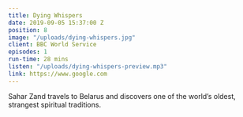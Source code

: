 ```yaml
---
title: Dying Whispers
date: 2019-09-05 15:37:00 Z
position: 8
image: "/uploads/dying-whispers.jpg"
client: BBC World Service
episodes: 1
run-time: 28 mins
listen: "/uploads/dying-whispers-preview.mp3"
link: https://www.google.com
---
```


Sahar Zand travels to Belarus and discovers one of the world’s oldest, strangest spiritual traditions.